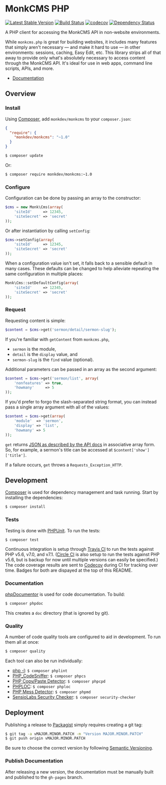 MonkCMS PHP
===========

[![Latest Stable Version](https://img.shields.io/packagist/v/monkdev/monkcms.svg?style=flat)](https://packagist.org/packages/monkdev/monkcms)
[![Build Status](https://img.shields.io/travis/MonkDev/monkcms-php/dev.svg?style=flat)](https://travis-ci.org/MonkDev/monkcms-php)
[![codecov](https://codecov.io/gh/MonkDev/monkcms-php/branch/dev/graph/badge.svg)](https://codecov.io/gh/MonkDev/monkcms-php)
[![Dependency Status](https://img.shields.io/gemnasium/MonkDev/monkcms-php.svg?style=flat)](https://gemnasium.com/MonkDev/monkcms-php)

A PHP client for accessing the MonkCMS API in non-website environments.

While `monkcms.php` is great for building websites, it includes many features
that simply aren't necessary — and make it hard to use — in other environments:
sessions, caching, Easy Edit, etc. This library strips all of that away to
provide only what's absolutely necessary to access content through the MonkCMS
API. It's ideal for use in web apps, command line scripts, APIs, and more.

*   [Documentation](https://monkdev.github.io/monkcms-php/classes/Monk.Cms.html)

Overview
--------

### Install

Using [Composer](http://getcomposer.org), add `monkdev/monkcms` to your
`composer.json`:

```json
{
  "require": {
    "monkdev/monkcms": "~1.0"
  }
}
```

```bash
$ composer update
```

Or:

```bash
$ composer require monkdev/monkcms:~1.0
```

### Configure

Configuration can be done by passing an array to the constructor:

```php
$cms = new Monk\Cms(array(
    'siteId'     => 12345,
    'siteSecret' => 'secret'
));
```

Or after instantiation by calling `setConfig`:

```php
$cms->setConfig(array(
    'siteId'     => 12345,
    'siteSecret' => 'secret'
));
```

When a configuration value isn't set, it falls back to a sensible default in
many cases. These defaults can be changed to help alleviate repeating the same
configuration in multiple places:

```php
Monk\Cms::setDefaultConfig(array(
    'siteId'     => 12345,
    'siteSecret' => 'secret'
));
```

### Request

Requesting content is simple:

```php
$content = $cms->get('sermon/detail/sermon-slug');
```

If you're familiar with `getContent` from `monkcms.php`,

*   `sermon` is the module,
*   `detail` is the `display` value, and
*   `sermon-slug` is the `find` value (optional).

Additional parameters can be passed in an array as the second argument:

```php
$content = $cms->get('sermon/list', array(
    'nonfeatures' => true,
    'howmany'     => 5
));
```

If you'd prefer to forgo the slash-separated string format, you can instead pass
a single array argument with all of the values:

```php
$content = $cms->get(array(
    'module'  => 'sermon',
    'display' => 'list',
    'howmany' => 5
));
```

`get` returns [JSON as described by the API docs](http://developers.monkcms.com/article/json/)
in associative array form. So, for example, a sermon's title can be accessed at
`$content['show']['title']`.

If a failure occurs, `get` throws a `Requests_Exception_HTTP`.

Development
-----------

[Composer](http://getcomposer.org) is used for dependency management and task
running. Start by installing the dependencies:

```bash
$ composer install
```

### Tests

Testing is done with [PHPUnit](http://phpunit.de). To run the tests:

```bash
$ composer test
```

Continuous integration is setup through [Travis CI](https://travis-ci.org/MonkDev/monkcms-php)
to run the tests against PHP v5.6, v7.0, and v7.1. ([Circle CI](https://circleci.com/gh/MonkDev/monkcms-php)
is also setup to run the tests against PHP v5.6, but is backup for now until
multiple versions can easily be specified.) The code coverage results are sent
to [Codecov](https://codecov.io/gh/MonkDev/monkcms-php) during CI for tracking
over time. Badges for both are dispayed at the top of this README.

### Documentation

[phpDocumentor](http://phpdoc.org) is used for code documentation. To build:

```bash
$ composer phpdoc
```

This creates a `doc` directory (that is ignored by git).

### Quality

A number of code quality tools are configured to aid in development. To run them
all at once:

```bash
$ composer quality
```

Each tool can also be run individually:

*   [php -l](http://www.php.net/manual/en/function.php-check-syntax.php):
    `$ composer phplint`
*   [PHP_CodeSniffer](https://github.com/squizlabs/PHP_CodeSniffer):
    `$ composer phpcs`
*   [PHP Copy/Paste Detector](https://github.com/sebastianbergmann/phpcpd):
    `$ composer phpcpd`
*   [PHPLOC](https://github.com/sebastianbergmann/phploc): `$ composer phploc`
*   [PHP Mess Detector](http://phpmd.org): `$ composer phpmd`
*   [SensioLabs Security Checker](https://github.com/sensiolabs/security-checker):
    `$ composer security-checker`

Deployment
----------

Publishing a release to [Packagist](https://packagist.org) simply requires
creating a git tag:

```bash
$ git tag -a vMAJOR.MINOR.PATCH -m "Version MAJOR.MINOR.PATCH"
$ git push origin vMAJOR.MINOR.PATCH
```

Be sure to choose the correct version by following [Semantic Versioning](http://semver.org).

### Publish Documentation

After releasing a new version, the documentation must be manually built and
published to the `gh-pages` branch.
